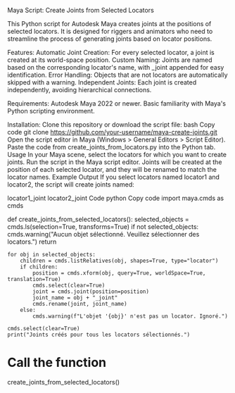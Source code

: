Maya Script: Create Joints from Selected Locators

This Python script for Autodesk Maya creates joints at the positions of selected locators. It is designed for riggers and animators who need to streamline the process of generating joints based on locator positions.

Features:
Automatic Joint Creation: For every selected locator, a joint is created at its world-space position.
Custom Naming: Joints are named based on the corresponding locator's name, with _joint appended for easy identification.
Error Handling: Objects that are not locators are automatically skipped with a warning.
Independent Joints: Each joint is created independently, avoiding hierarchical connections.

Requirements:
Autodesk Maya 2022 or newer.
Basic familiarity with Maya's Python scripting environment.

Installation:
Clone this repository or download the script file:
bash
Copy code
git clone https://github.com/your-username/maya-create-joints.git
Open the script editor in Maya (Windows > General Editors > Script Editor).
Paste the code from create_joints_from_locators.py into the Python tab.
Usage
In your Maya scene, select the locators for which you want to create joints.
Run the script in the Maya script editor.
Joints will be created at the position of each selected locator, and they will be renamed to match the locator names.
Example Output
If you select locators named locator1 and locator2, the script will create joints named:

locator1_joint
locator2_joint
Code
python
Copy code
import maya.cmds as cmds

def create_joints_from_selected_locators():
    selected_objects = cmds.ls(selection=True, transforms=True)
    if not selected_objects:
        cmds.warning("Aucun objet sélectionné. Veuillez sélectionner des locators.")
        return
    
    for obj in selected_objects:
        children = cmds.listRelatives(obj, shapes=True, type="locator")
        if children:
            position = cmds.xform(obj, query=True, worldSpace=True, translation=True)
            cmds.select(clear=True)
            joint = cmds.joint(position=position)
            joint_name = obj + "_joint"
            cmds.rename(joint, joint_name)
        else:
            cmds.warning(f"L'objet '{obj}' n'est pas un locator. Ignoré.")
    
    cmds.select(clear=True)
    print("Joints créés pour tous les locators sélectionnés.")

# Call the function
create_joints_from_selected_locators()

